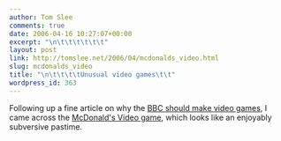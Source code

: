 ```yaml
---
author: Tom Slee
comments: true
date: 2006-04-16 10:27:07+00:00
excerpt: "\n\t\t\t\t\t\t"
layout: post
link: http://tomslee.net/2006/04/mcdonalds_video.html
slug: mcdonalds_video
title: "\n\t\t\t\tUnusual video games\t\t"
wordpress_id: 363
---
```



				

Following up a fine article on why the [BBC should make video games](http://crystaltips.typepad.com/wonderland/2006/04/on_public_servi.html), I came across the [McDonald's Video game](http://www.mcvideogame.com/), which looks like an enjoyably subversive pastime.


		
